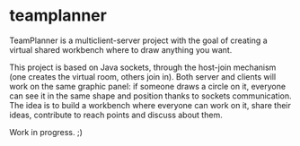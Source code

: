 # teamplanner
TeamPlanner is a multiclient-server project with the goal of creating a virtual shared workbench where to draw anything you want.

This project is based on Java sockets, through the host-join mechanism (one creates the virtual room, others join in). Both server and clients will work on the same graphic panel: if someone draws a circle on it, everyone can see it in the same shape and position thanks to sockets communication. The idea is to build a workbench where everyone can work on it, share their ideas, contribute to reach points and discuss about them.

Work in progress. ;)
